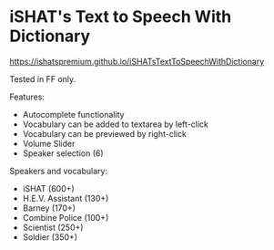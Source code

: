 iSHAT's Text to Speech With Dictionary
==========================

https://ishatspremium.github.io/iSHATsTextToSpeechWithDictionary

Tested in FF only.

Features:
- Autocomplete functionality
- Vocabulary can be added to textarea by left-click
- Vocabulary can be previewed by right-click
- Volume Slider
- Speaker selection (6)

Speakers and vocabulary:
- iSHAT (600+)
- H.E.V. Assistant (130+)
- Barney (170+)
- Combine Police (100+)
- Scientist (250+)
- Soldier (350+)
